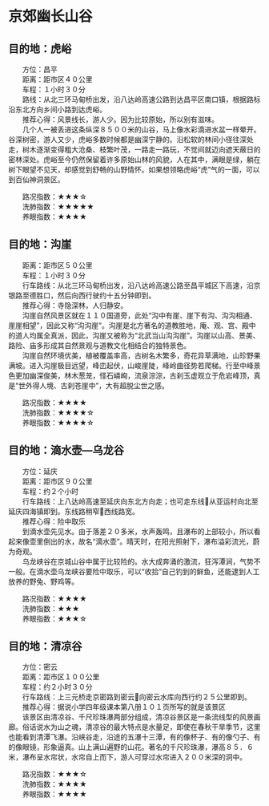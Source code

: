 # 京郊幽长山谷  
  
## 目的地：虎峪  
&emsp;&emsp;方位：昌平  
&emsp;&emsp;距离：距市区４０公里  
&emsp;&emsp;车程：１小时３０分  
&emsp;&emsp;路线：从北三环马甸桥出发，沿八达岭高速公路到达昌平区南口镇，根据路标沿东北方向乡间小路到达虎峪。   
&emsp;&emsp;推荐心得：风景线长，游人少。因为比较原始，所以别有滋味。   
&emsp;&emsp;几个人一被丢进这条纵深８５００米的山谷，马上像水彩滴进水盆一样晕开。谷深树密，游人又少，虎峪多数时候都是幽深宁静的。沿松软的林间小径往深处走，树木逐渐变得粗大沧桑、枝繁叶茂，一路走一路玩，不觉间就迈向遮天蔽日的密林深处。虎峪至今仍然保留着许多原始山林的风貌，人在其中，满眼是绿，躺在树下眼望不见天，却感觉到舒畅的山野情怀。如果想领略虎峪“虎”气的一面，可以到百仙神洞景区。   
  
&emsp;&emsp;路况指数：★★★☆  
&emsp;&emsp;洗肺指数：★★★★★  
&emsp;&emsp;养眼指数：★★★★  
  
## 目的地：沟崖  
&emsp;&emsp;距离：距市区５０公里  
&emsp;&emsp;车程：１小时３０分  
&emsp;&emsp;行车路线：从北三环马甸桥出发，沿八达岭高速公路至昌平城区下高速，沿京银路至德胜口，然后向西行驶约十五分钟即到。   
&emsp;&emsp;推荐心得：寺隐深林，人归静安。   
&emsp;&emsp;沟崖自然风景区就在１１０国道旁，此处“沟中有崖、崖下有沟、沟沟相通、崖崖相望”，因此又称“沟沟崖”。沟崖是北方著名的道教胜地，庵、观、宫、殿中的道人均属全真派，因此，沟崖又被称为“北武当山沟沟崖”。沟崖以山高、景美、路险、庙多形成其自然景观与道教文化相结合的独特景色。   
&emsp;&emsp;沟崖自然环境优美，植被覆盖率高，古树名木繁多，奇花异草满地，山珍野果满坡。进入沟崖极目远望，峰峦起伏，山峻崖陡，峰岭曲径势若爬梯。行至中峰景色更加幽深俊美，林木葱茏，怪石嶙峋，流泉淙淙，古刹玉虚观立于危岩峰顶，真是“世外得人境、古刹苍崖中”，大有超脱尘世之感。   
  
&emsp;&emsp;路况指数：★★★★  
&emsp;&emsp;洗肺指数：★★★★☆  
&emsp;&emsp;养眼指数：★★★★☆  
  
## 目的地：滴水壶—乌龙谷  
&emsp;&emsp;方位：延庆  
&emsp;&emsp;距离：距市区９０公里  
&emsp;&emsp;车程：约２个小时  
&emsp;&emsp;行车路线：上八达岭高速至延庆向东北方向走；也可走东线从亚运村向北至延庆四海镇即到。东线路稍窄西线路宽。   
&emsp;&emsp;推荐心得：险中取乐  
&emsp;&emsp;到滴水壶先见水。由于落差２０多米，水声轰鸣，且瀑布的上部较小，所以看起来像壶里倒出的水，故名“滴水壶”。晴天时，在阳光照射下，瀑布溢彩流光，蔚为奇观。   
&emsp;&emsp;乌龙峡谷在京城山谷中属于比较险的。水大成奔涌的激流，狂泻潭涧，气势不一般。在滴水壶乌龙峡谷要险中取乐，可以“收拾”自己钓到的鲜鱼，还能逮到人工放养的野兔、野鸡等。   
  
&emsp;&emsp;路况指数：★★★★  
&emsp;&emsp;洗肺指数：★★★  
&emsp;&emsp;养眼指数：★★★☆  

## 目的地：清凉谷  
&emsp;&emsp;方位：密云  
&emsp;&emsp;距离：距市区１００公里  
&emsp;&emsp;车程：约２小时３０分  
&emsp;&emsp;行车路线：上三元桥走京密路到密云向密云水库向西行约２５公里即到。   
&emsp;&emsp;推荐心得：据说小学四年级课本第八册１０１页所写的就是该景区  
&emsp;&emsp;该景区由清凉谷、千尺珍珠瀑两部分组成，清凉谷景区是一条流线型的风景画廊。俗话说水为山之魂，清凉谷的最大特点是水量足，即使在春秋干旱季节，这里也能看到清潭飞瀑。沿峡谷走，沿途的五瀑十三潭，有的像杯子、有的像勺子、有的像眼镜，形象逼真。山上满山遍野的山花。著名的千尺珍珠瀑，瀑高８５．６米，瀑布呈水帘状，水帘自上而下，游人可穿过水帘进入２００米深的洞中。   
  
&emsp;&emsp;路况指数：★★★☆  
&emsp;&emsp;洗肺指数：★★★★  
&emsp;&emsp;养眼指数：★★★★